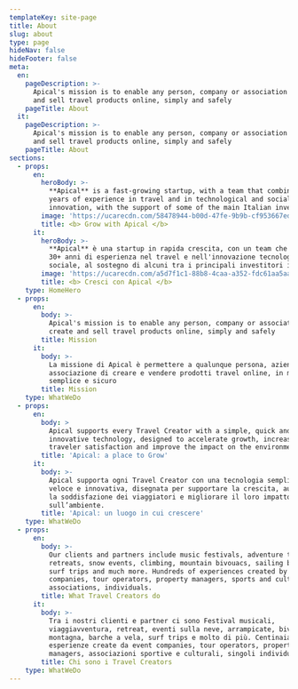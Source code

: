 ```yaml
---
templateKey: site-page
title: About
slug: about
type: page
hideNav: false
hideFooter: false
meta:
  en:
    pageDescription: >-
      Apical's mission is to enable any person, company or association to create
      and sell travel products online, simply and safely
    pageTitle: About
  it:
    pageDescription: >-
      Apical's mission is to enable any person, company or association to create
      and sell travel products online, simply and safely
    pageTitle: About
sections:
  - props:
      en:
        heroBody: >-
          **Apical** is a fast-growing startup, with a team that combines 30+
          years of experience in travel and in technological and social
          innovation, with the support of some of the main Italian investors
        image: 'https://ucarecdn.com/58478944-b00d-47fe-9b9b-cf953667ed55/'
        title: <b> Grow with Apical </b>
      it:
        heroBody: >-
          **Apical** è una startup in rapida crescita, con un team che combina
          30+ anni di esperienza nel travel e nell'innovazione tecnologica e
          sociale, al sostegno di alcuni tra i principali investitori italiani
        image: 'https://ucarecdn.com/a5d7f1c1-88b8-4caa-a352-fdc61aa5aaf2/'
        title: <b> Cresci con Apical </b>
    type: HomeHero
  - props:
      en:
        body: >-
          Apical's mission is to enable any person, company or association to
          create and sell travel products online, simply and safely
        title: Mission
      it:
        body: >-
          La missione di Apical è permettere a qualunque persona, azienda o
          associazione di creare e vendere prodotti travel online, in modo
          semplice e sicuro
        title: Mission
    type: WhatWeDo
  - props:
      en:
        body: >
          Apical supports every Travel Creator with a simple, quick and
          innovative technology, designed to accelerate growth, increase
          traveler satisfaction and improve the impact on the environment
        title: 'Apical: a place to Grow'
      it:
        body: >-
          Apical supporta ogni Travel Creator con una tecnologia semplice,
          veloce e innovativa, disegnata per supportare la crescita, aumentare
          la soddisfazione dei viaggiatori e migliorare il loro impatto
          sull’ambiente.
        title: 'Apical: un luogo in cui crescere'
    type: WhatWeDo
  - props:
      en:
        body: >-
          Our clients and partners include music festivals, adventure tours,
          retreats, snow events, climbing, mountain bivouacs, sailing boats,
          surf trips and much more. Hundreds of experiences created by event
          companies, tour operators, property managers, sports and cultural
          associations, individuals. 
        title: What Travel Creators do
      it:
        body: >-
          Tra i nostri clienti e partner ci sono Festival musicali,
          viaggiavventura, retreat, eventi sulla neve, arrampicate, bivacchi in
          montagna, barche a vela, surf trips e molto di più. Centinaia di
          esperienze create da event companies, tour operators, property
          managers, associazioni sportive e culturali, singoli individui
        title: Chi sono i Travel Creators
    type: WhatWeDo
---
```


